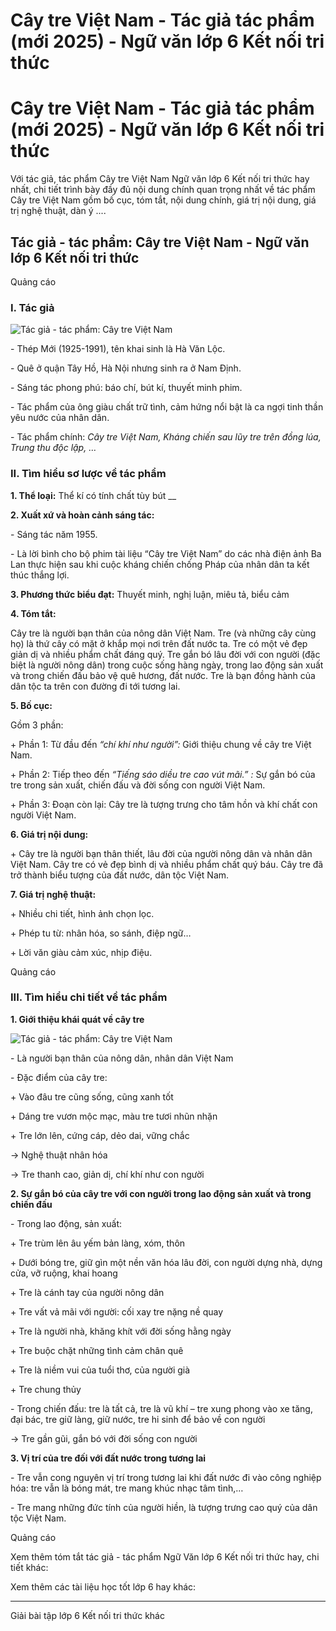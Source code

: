 # Cây tre Việt Nam - Tác giả tác phẩm (mới 2025) - Ngữ văn lớp 6 Kết nối tri thức

# Cây tre Việt Nam - Tác giả tác phẩm (mới 2025) - Ngữ văn lớp 6 Kết nối tri thức

Với tác giả, tác phẩm Cây tre Việt Nam Ngữ văn lớp 6 Kết nối tri thức hay nhất, chi tiết trình bày đầy đủ nội dung chính quan trọng nhất về tác phẩm Cây tre Việt Nam gồm bố cục, tóm tắt, nội dung chính, giá trị nội dung, giá trị nghệ thuật, dàn ý ....

## Tác giả - tác phẩm: Cây tre Việt Nam - Ngữ văn lớp 6 Kết nối tri thức

Quảng cáo

### **I. Tác giả**

![Tác giả - tác phẩm: Cây tre Việt Nam](https://vietjack.com/soan-van-lop-6-kn/images/tac-gia-tac-pham-cay-tre-viet-nam-1.png)

\- Thép Mới (1925-1991), tên khai sinh là Hà Văn Lộc.

\- Quê ở quận Tây Hồ, Hà Nội nhưng sinh ra ở Nam Định.

\- Sáng tác phong phú: báo chí, bút kí, thuyết minh phim. 

\- Tác phẩm của ông giàu chất trữ tình, cảm hứng nổi bật là ca ngợi tinh thần yêu nước của nhân dân. 

\- Tác phẩm chính: _Cây tre Việt Nam, Kháng chiến sau lũy tre trên đồng lúa, Trung thu độc lập, …_

### **II. Tìm hiểu sơ lược về tác phẩm**

**1\. Thể loại:** Thể kí có tính chất tùy bút __

**2\. Xuất xứ và hoàn cảnh sáng tác:**

\- Sáng tác năm 1955. 

\- Là lời bình cho bộ phim tài liệu “Cây tre Việt Nam” do các nhà điện ảnh Ba Lan thực hiện sau khi cuộc kháng chiến chống Pháp của nhân dân ta kết thúc thắng lợi.

**3\. Phương thức biểu đạt:** Thuyết minh, nghị luận, miêu tả, biểu cảm 

**4\. Tóm tắt:**

Cây tre là người bạn thân của nông dân Việt Nam. Tre (và những cây cùng họ) là thứ cây có mặt ở khắp mọi nơi trên đất nước ta. Tre có một vẻ đẹp giản dị và nhiều phẩm chất đáng quý. Tre gắn bó lâu đời với con người (đặc biệt là người nông dân) trong cuộc sống hàng ngày, trong lao động sản xuất và trong chiến đấu bảo vệ quê hương, đất nước. Tre là bạn đồng hành của dân tộc ta trên con đường đi tới tương lai.

**5\. Bố cục:**

Gồm 3 phần: 

\+ Phần 1: Từ đầu đến _“chí khí như người”:_ Giới thiệu chung về cây tre Việt Nam.

\+ Phần 2: Tiếp theo đến _“Tiếng sáo diều tre cao vút mãi.”_ _:_ Sự gắn bó của tre trong sản xuất, chiến đấu và đời sống con người Việt Nam.

\+ Phần 3: Đoạn còn lại: Cây tre là tượng trưng cho tâm hồn và khí chất con người Việt Nam. 

**6\. Giá trị nội dung:**

\+ Cây tre là người bạn thân thiết, lâu đời của người nông dân và nhân dân Việt Nam. Cây tre có vẻ đẹp bình dị và nhiều phẩm chất quý báu. Cây tre đã trở thành biểu tượng của đất nước, dân tộc Việt Nam. 

**7\. Giá trị nghệ thuật:**

\+ Nhiều chi tiết, hình ảnh chọn lọc.

\+ Phép tu từ: nhân hóa, so sánh, điệp ngữ…

\+ Lời văn giàu cảm xúc, nhịp điệu. 

Quảng cáo

### **III. Tìm hiểu chi tiết về tác phẩm**

**1\. Giới thiệu khái quát về cây tre**

![Tác giả - tác phẩm: Cây tre Việt Nam](https://vietjack.com/soan-van-lop-6-kn/images/tac-gia-tac-pham-cay-tre-viet-nam-2.png)

\- Là người bạn thân của nông dân, nhân dân Việt Nam

\- Đặc điểm của cây tre:

\+ Vào đâu tre cũng sống, cũng xanh tốt

\+ Dáng tre vươn mộc mạc, màu tre tươi nhũn nhặn

\+ Tre lớn lên, cứng cáp, dẻo dai, vững chắc

→ Nghệ thuật nhân hóa

→ Tre thanh cao, giản dị, chí khí như con người

**2\. Sự gắn bó của cây tre với con người trong lao động sản xuất và trong chiến đấu**

\- Trong lao động, sản xuất:

\+ Tre trùm lên âu yếm bản làng, xóm, thôn

\+ Dưới bóng tre, giữ gìn một nền văn hóa lâu đời, con người dựng nhà, dựng cửa, vỡ ruộng, khai hoang

\+ Tre là cánh tay của người nông dân

\+ Tre vất vả mãi với người: cối xay tre nặng nề quay

\+ Tre là người nhà, khăng khít với đời sống hằng ngày

\+ Tre buộc chặt những tình cảm chân quê

\+ Tre là niềm vui của tuổi thơ, của người già

\+ Tre chung thủy

\- Trong chiến đấu: tre là tất cả, tre là vũ khí – tre xung phong vào xe tăng, đại bác, tre giữ làng, giữ nước, tre hi sinh để bảo về con người

→ Tre gần gũi, gắn bó với đời sống con người

**3\. Vị trí của tre đối với đất nước trong tương lai**

\- Tre vẫn cong nguyên vị trí trong tương lai khi đất nước đi vào công nghiệp hóa: tre vẫn là bóng mát, tre mang khúc nhạc tâm tình,…

\- Tre mang những đức tính của người hiền, là tượng trưng cao quý của dân tộc Việt Nam. 

Quảng cáo

Xem thêm tóm tắt tác giả - tác phẩm Ngữ Văn lớp 6 Kết nối tri thức hay, chi tiết khác:

Xem thêm các tài liệu học tốt lớp 6 hay khác:

* * *

Giải bài tập lớp 6 Kết nối tri thức khác
